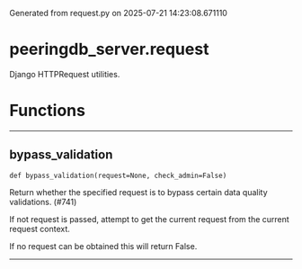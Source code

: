 Generated from request.py on 2025-07-21 14:23:08.671110

# peeringdb_server.request

Django HTTPRequest utilities.

# Functions
---

## bypass_validation
`def bypass_validation(request=None, check_admin=False)`

Return whether the specified request is to bypass
certain data quality validations. (#741)

If not request is passed, attempt to get
the current request from the current request
context.

If no request can be obtained this will return False.

---
